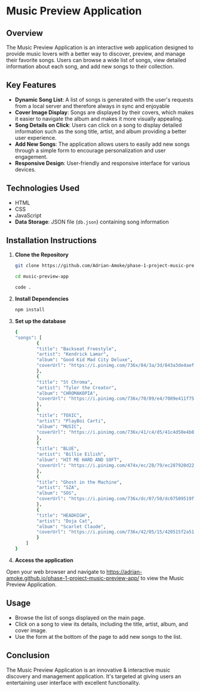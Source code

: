 # Music Preview Application

## Overview
The Music Preview Application is an interactive web application designed to provide music lovers with a better way to discover, preview, and manage their favorite songs. Users can browse a wide list of songs, view detailed information about each song, and add new songs to their collection.

## Key Features
- **Dynamic Song List**: A list of songs is generated with the user's requests from a local server and therefore always in sync and enjoyable
- **Cover Image Display**: Songs are displayed by their covers, which makes it easier to navigate the album and makes it more visually appealing.
- **Song Details on Click**: Users can click on a song to display detailed information such as the song title, artist, and album providing a better user experience.
- **Add New Songs**: The application allows users to easily add new songs through a simple form to encourage personalization and user engagement.
- **Responsive Design**: User-friendly and responsive interface for various devices.

## Technologies Used
-  HTML
- CSS
- JavaScript
- **Data Storage**: JSON file (`db.json`) containing song information

## Installation Instructions

1. **Clone the Repository**
   ```bash
   git clone https://github.com/Adrian-Amoke/phase-1-project-music-preview-app.git

   cd music-preview-app
   
   code .

2. **Install Dependencies**
    ```bash
    npm install

3. **Set up the database**
    ```bash
    {
    "songs": [
            {
            "title": "Backseat Freestyle",
            "artist": "Kendrick Lamar",
            "album": "Good Kid Mad City Deluxe",
            "coverUrl": "https://i.pinimg.com/736x/84/3a/3d/843a3de4aef8a6539f7445b22826a36a.jpg"
            },
            {
            "title": "St Chroma",
            "artist": "Tyler the Creator",
            "album": "CHROMAKOPIA",
            "coverUrl": "https://i.pinimg.com/736x/70/89/e4/7089e411f756745789d88bd1fe401537.jpg"
            },
            {
            "title": "TOXIC",
            "artist": "PlayBoi Carti",
            "album": "MUSIC",
            "coverUrl": "https://i.pinimg.com/736x/41/c4/d5/41c4d50e4b80fa3cc617c21f9ae6ca74.jpg"
            },
            {
            "title": "BLUE",
            "artist": "Billie Eilish",
            "album": "HIT ME HARD AND SOFT",
            "coverUrl": "https://i.pinimg.com/474x/ec/28/79/ec287920d222b6ba9ce2d55f82b54a11.jpg"
            },
            {
            "title": "Ghost in the Machine",
            "artist": "SZA",
            "album": "SOS",
            "coverUrl": "https://i.pinimg.com/736x/dc/07/50/dc07509519f0d4b8472167c9b4a64a61.jpg"
            },
            {
            "title": "HEADHIGH",
            "artist": "Doja Cat",
            "album": "Scarlet Claude",
            "coverUrl": "https://i.pinimg.com/736x/42/05/15/420515f2a519190f86a0ab15fea7d8a6.jpg"
            }
        ]
    }

4. **Access the application**

Open your web browser and navigate to https://adrian-amoke.github.io/phase-1-project-music-preview-app/ to view the Music Preview Application.

## Usage
- Browse the list of songs displayed on the main page.
- Click on a song to view its details, including the title, artist, album, and cover image.
- Use the form at the bottom of the page to add new songs to the list.

## Conclusion
The Music Preview Application is an innovative & interactive music discovery and management application. It's targeted at giving users an entertaining user interface with excellent functionality.





